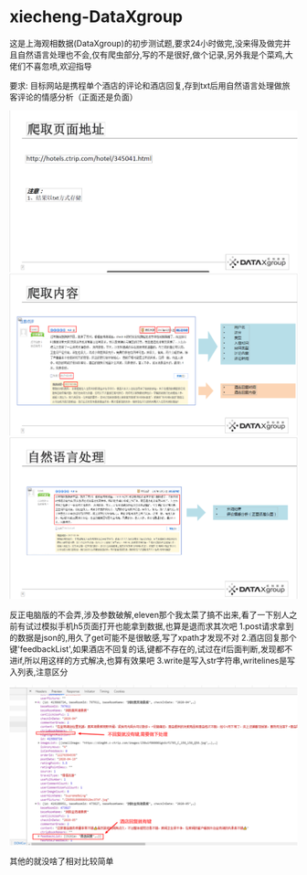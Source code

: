 # xiecheng-DataXgroup
这是上海观相数据(DataXgroup)的初步测试题,要求24小时做完,没来得及做完并且自然语言处理也不会,仅有爬虫部分,写的不是很好,做个记录,另外我是个菜鸡,大佬们不喜忽喷,欢迎指导

要求:
目标网站是携程单个酒店的评论和酒店回复,存到txt后用自然语言处理做旅客评论的情感分析（正面还是负面）


  ![图1](https://github.com/yigiuwoligiao/xiecheng-DataXgroup/blob/master/img/1.png)
  ![图2](https://github.com/yigiuwoligiao/xiecheng-DataXgroup/blob/master/img/2.png)
  ![图3](https://github.com/yigiuwoligiao/xiecheng-DataXgroup/blob/master/img/3.png)


反正电脑版的不会弄,涉及参数破解,eleven那个我太菜了搞不出来,看了一下别人之前有试过模拟手机h5页面打开也能拿到数据,也算是退而求其次吧
1.post请求拿到的数据是json的,用久了get可能不是很敏感,写了xpath才发现不对
2.酒店回复那个键'feedbackList',如果酒店不回复的话,键都不存在的,试过在if后面判断,发现都不进if,所以用这样的方式解决,也算有效果吧
3.write是写入str字符串,writelines是写入列表,注意区分


  ![图4](https://github.com/yigiuwoligiao/xiecheng-DataXgroup/blob/master/img/%E9%85%92%E5%BA%97%E4%B8%8D%E5%9B%9E%E5%A4%8D.png)




其他的就没啥了相对比较简单

